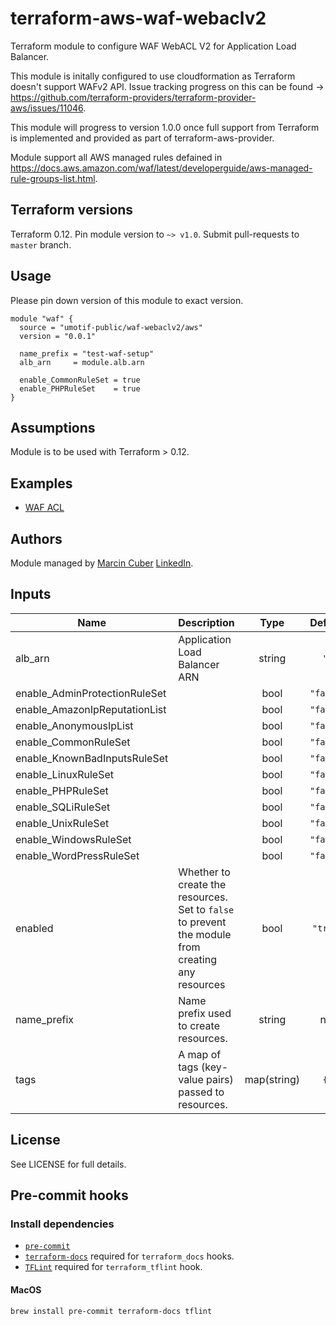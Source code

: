 # terraform-aws-waf-webaclv2

Terraform module to configure WAF WebACL V2 for Application Load Balancer.

This module is initally configured to use cloudformation as Terraform doesn't support WAFv2 API. Issue tracking progress on this can be found -> https://github.com/terraform-providers/terraform-provider-aws/issues/11046.

This module will progress to version 1.0.0 once full support from Terraform is implemented and provided as part of terraform-aws-provider.

Module support all AWS managed rules defained in https://docs.aws.amazon.com/waf/latest/developerguide/aws-managed-rule-groups-list.html.

## Terraform versions

Terraform 0.12. Pin module version to `~> v1.0`. Submit pull-requests to `master` branch.

## Usage

Please pin down version of this module to exact version.

```hcl
module "waf" {
  source = "umotif-public/waf-webaclv2/aws"
  version = "0.0.1"

  name_prefix = "test-waf-setup"
  alb_arn     = module.alb.arn

  enable_CommonRuleSet = true
  enable_PHPRuleSet    = true
}
```

## Assumptions

Module is to be used with Terraform > 0.12.

## Examples

* [WAF ACL](https://github.com/umotif-public/terraform-aws-waf-webaclv2/tree/master/examples/core)

## Authors

Module managed by [Marcin Cuber](https://github.com/marcincuber) [LinkedIn](https://www.linkedin.com/in/marcincuber/).

<!-- BEGINNING OF PRE-COMMIT-TERRAFORM DOCS HOOK -->
## Inputs

| Name | Description | Type | Default | Required |
|------|-------------|:----:|:-----:|:-----:|
| alb\_arn | Application Load Balancer ARN | string | `""` | no |
| enable\_AdminProtectionRuleSet |  | bool | `"false"` | no |
| enable\_AmazonIpReputationList |  | bool | `"false"` | no |
| enable\_AnonymousIpList |  | bool | `"false"` | no |
| enable\_CommonRuleSet |  | bool | `"false"` | no |
| enable\_KnownBadInputsRuleSet |  | bool | `"false"` | no |
| enable\_LinuxRuleSet |  | bool | `"false"` | no |
| enable\_PHPRuleSet |  | bool | `"false"` | no |
| enable\_SQLiRuleSet |  | bool | `"false"` | no |
| enable\_UnixRuleSet |  | bool | `"false"` | no |
| enable\_WindowsRuleSet |  | bool | `"false"` | no |
| enable\_WordPressRuleSet |  | bool | `"false"` | no |
| enabled | Whether to create the resources. Set to `false` to prevent the module from creating any resources | bool | `"true"` | no |
| name\_prefix | Name prefix used to create resources. | string | n/a | yes |
| tags | A map of tags \(key-value pairs\) passed to resources. | map(string) | `{}` | no |

<!-- END OF PRE-COMMIT-TERRAFORM DOCS HOOK -->

## License

See LICENSE for full details.

## Pre-commit hooks

### Install dependencies

* [`pre-commit`](https://pre-commit.com/#install)
* [`terraform-docs`](https://github.com/segmentio/terraform-docs) required for `terraform_docs` hooks.
* [`TFLint`](https://github.com/terraform-linters/tflint) required for `terraform_tflint` hook.

#### MacOS

```bash
brew install pre-commit terraform-docs tflint
```